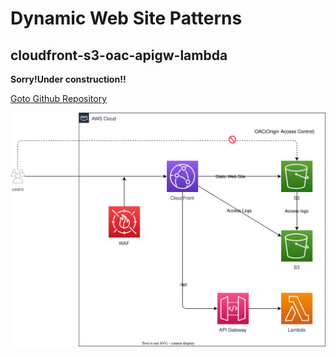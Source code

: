 # Dynamic Web Site Patterns

## cloudfront-s3-oac-apigw-lambda

**Sorry!Under construction!!**

[Goto Github Repository](https://github.com/ishiharatma/aws-cdk-cdp/tree/main/usecases/cloudfront-s3-oac-apigw-lambda/)

![](./usecases/cloudfront-s3-oac-apigw-lambda/overview.drawio.svg)
